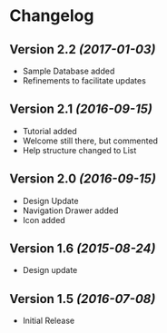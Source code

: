 Changelog
=========

Version 2.2 *(2017-01-03)*
----------------------------

 * Sample Database added
 * Refinements to facilitate updates

Version 2.1 *(2016-09-15)*
----------------------------

 * Tutorial added
 * Welcome still there, but commented
 * Help structure changed to List

Version 2.0 *(2016-09-15)*
----------------------------

 * Design Update
 * Navigation Drawer added
 * Icon added

Version 1.6 *(2015-08-24)*
----------------------------

 * Design update

Version 1.5 *(2016-07-08)*
----------------------------

 * Initial Release
